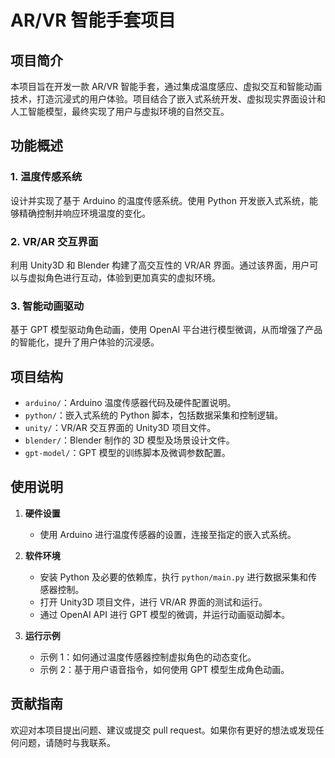 # AR/VR 智能手套项目

## 项目简介

本项目旨在开发一款 AR/VR 智能手套，通过集成温度感应、虚拟交互和智能动画技术，打造沉浸式的用户体验。项目结合了嵌入式系统开发、虚拟现实界面设计和人工智能模型，最终实现了用户与虚拟环境的自然交互。

## 功能概述

### 1. 温度传感系统
设计并实现了基于 Arduino 的温度传感系统。使用 Python 开发嵌入式系统，能够精确控制并响应环境温度的变化。

### 2. VR/AR 交互界面
利用 Unity3D 和 Blender 构建了高交互性的 VR/AR 界面。通过该界面，用户可以与虚拟角色进行互动，体验到更加真实的虚拟环境。

### 3. 智能动画驱动
基于 GPT 模型驱动角色动画，使用 OpenAI 平台进行模型微调，从而增强了产品的智能化，提升了用户体验的沉浸感。

## 项目结构

- `arduino/`：Arduino 温度传感器代码及硬件配置说明。
- `python/`：嵌入式系统的 Python 脚本，包括数据采集和控制逻辑。
- `unity/`：VR/AR 交互界面的 Unity3D 项目文件。
- `blender/`：Blender 制作的 3D 模型及场景设计文件。
- `gpt-model/`：GPT 模型的训练脚本及微调参数配置。

## 使用说明

1. **硬件设置**
   - 使用 Arduino 进行温度传感器的设置，连接至指定的嵌入式系统。

2. **软件环境**
   - 安装 Python 及必要的依赖库，执行 `python/main.py` 进行数据采集和传感器控制。
   - 打开 Unity3D 项目文件，进行 VR/AR 界面的测试和运行。
   - 通过 OpenAI API 进行 GPT 模型的微调，并运行动画驱动脚本。

3. **运行示例**
   - 示例 1：如何通过温度传感器控制虚拟角色的动态变化。
   - 示例 2：基于用户语音指令，如何使用 GPT 模型生成角色动画。

## 贡献指南

欢迎对本项目提出问题、建议或提交 pull request。如果你有更好的想法或发现任何问题，请随时与我联系。

